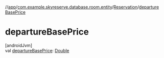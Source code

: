 //[app](../../../index.md)/[com.example.skyreserve.database.room.entity](../index.md)/[Reservation](index.md)/[departureBasePrice](departure-base-price.md)

# departureBasePrice

[androidJvm]\
val [departureBasePrice](departure-base-price.md): [Double](https://kotlinlang.org/api/latest/jvm/stdlib/kotlin/-double/index.html)
